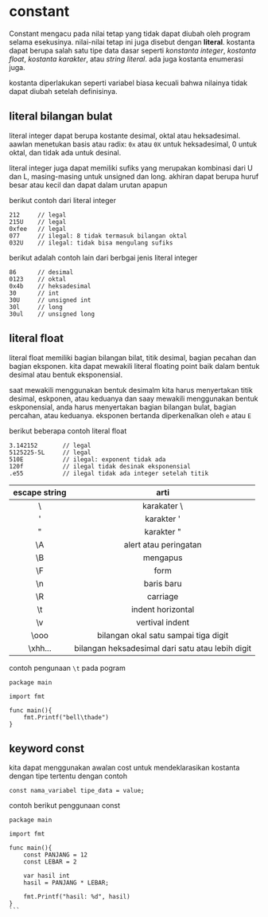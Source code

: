 # constant

Constant mengacu pada nilai tetap yang tidak dapat diubah oleh program selama esekusinya. nilai-nilai tetap ini juga disebut dengan **literal**. kostanta dapat berupa salah satu tipe data dasar seperti _konstanta integer_, _kostanta float_, _kostanta karakter_, atau _string literal_. ada juga kostanta enumerasi juga.

kostanta diperlakukan seperti variabel biasa kecuali bahwa nilainya tidak dapat diubah setelah definisinya.

## literal bilangan bulat

literal integer dapat berupa kostante desimal, oktal atau heksadesimal. aawlan menetukan basis atau radix: ``0x`` atau ``0X`` untuk heksadesimal, 0 untuk oktal, dan tidak ada untuk desinal.

literal integer juga dapat memiliki sufiks yang merupakan kombinasi dari U dan L, masing-masing untuk unsigned dan long. akhiran dapat berupa huruf besar atau kecil dan dapat dalam urutan apapun

berikut contoh dari literal integer
```
212     // legal
215U    // legal
0xfee   // legal
077     // ilegal: 8 tidak termasuk bilangan oktal
032U    // ilegal: tidak bisa mengulang sufiks
```

berikut adalah contoh lain dari berbgai jenis literal integer

```
86      // desimal
0123    // oktal
0x4b    // heksadesimal
30      // int
30U     // unsigned int
30l     // long
30ul    // unsigned long
```

## literal float

literal float memiliki bagian bilangan bilat, titik desimal, bagian pecahan dan bagian eksponen. kita dapat mewakili literal floating point baik dalam bentuk desimal atau bentuk eksponensial.

saat mewakili menggunakan bentuk desimalm kita harus menyertakan titik desimal, eskponen, atau keduanya dan saay mewakili menggunakan bentuk eskponensial, anda harus menyertakan bagian bilangan bulat, bagian percahan, atau keduanya. eksponen bertanda diperkenalkan oleh ``e`` atau ``E``

berikut beberapa contoh literal float
```
3.142152       // legal
5125225-5L     // legal
510E           // ilegal: exponent tidak ada
120f           // ilegal tidak desinak eksponensial
.e55           // ilegal tidak ada integer setelah titik
```

| escape string | arti |
| :---: | :--: |
| \\ | karakater \ | 
| \' | karakter '  |
| \" | karakter "  |
| \A | alert atau peringatan |
| \B | mengapus     |
| \F | form         |
| \n | baris baru   |
| \R | carriage     |
| \t | indent horizontal |
| \v | vertival indent |
| \ooo | bilangan okal satu sampai tiga digit |
| \xhh... | bilangan heksadesimal dari satu atau lebih digit |

contoh pengunaan ``\t`` pada pogram

```golang
package main

import fmt

func main(){
    fmt.Printf("bell\thade")
}
```

## keyword const

kita dapat menggunakan awalan cost untuk mendeklarasikan kostanta dengan tipe tertentu dengan contoh

```
const nama_variabel tipe_data = value;
```

contoh berikut penggunaan const

````golang
package main

import fmt

func main(){
    const PANJANG = 12
    const LEBAR = 2

    var hasil int
    hasil = PANJANG * LEBAR;

    fmt.Printf("hasil: %d", hasil)
}
```